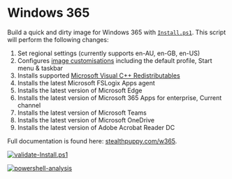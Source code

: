 # Windows 365

Build a quick and dirty image for Windows 365 with [`Install.ps1`](Install.ps1). This script will perform the following changes:

1. Set regional settings (currently supports en-AU, en-GB, en-US)
2. Configures [image customisations](https://stealthpuppy.com/image-customise) including the default profile, Start menu & taskbar
3. Installs supported [Microsoft Visual C++ Redistributables](https://vcredist.com/)
4. Installs the latest Microsoft FSLogix Apps agent
5. Installs the latest version of Microsoft Edge
6. Installs the latest version of Microsoft 365 Apps for enterprise, Current channel
7. Installs the latest version of Microsoft Teams
8. Installs the latest version of Microsoft OneDrive
9. Installs the latest version of Adobe Acrobat Reader DC

Full documentation is found here: [stealthpuppy.com/w365](https://stealthpuppy.com/w365).

[![validate-Install.ps1](https://github.com/aaronparker/w365/actions/workflows/validate-Install.ps1.yml/badge.svg)](https://github.com/aaronparker/w365/actions/workflows/validate-Install.ps1.yml)

[![powershell-analysis](https://github.com/aaronparker/w365/actions/workflows/powershell-analysis.yml/badge.svg)](https://github.com/aaronparker/w365/actions/workflows/powershell-analysis.yml)
